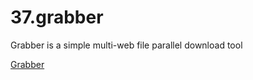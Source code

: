 # 37.grabber

Grabber is a simple multi-web file parallel download tool

[Grabber](https://github.com/atompi/grabber)